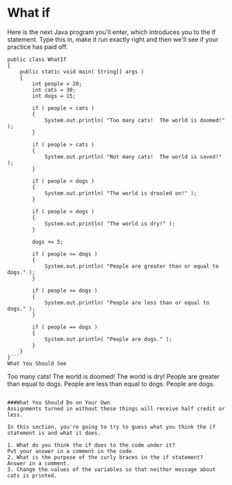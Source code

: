 # What if

Here is the next Java program you'll enter, which introduces you to the if statement. Type this in, make it run exactly right and then we'll see if your practice has paid off.
```
public class WhatIf
{
	public static void main( String[] args )
	{
		int people = 20;
		int cats = 30;
		int dogs = 15;

		if ( people < cats )
		{
			System.out.println( "Too many cats!  The world is doomed!" );
		}

		if ( people > cats )
		{
			System.out.println( "Not many cats!  The world is saved!" );
		}

		if ( people < dogs )
		{
			System.out.println( "The world is drooled on!" );
		}

		if ( people > dogs )
		{
			System.out.println( "The world is dry!" );
		}

		dogs += 5;

		if ( people >= dogs )
		{
			System.out.println( "People are greater than or equal to dogs." );
		}

		if ( people <= dogs )
		{
			System.out.println( "People are less than or equal to dogs." );
		}

		if ( people == dogs )
		{
			System.out.println( "People are dogs." );
		}
	}
}```
What You Should See
```
Too many cats! The world is doomed!
The world is dry!
People are greater than equal to dogs.
People are less than equal to dogs.
People are dogs.
```

###What You Should Do on Your Own
Assignments turned in without these things will receive half credit or less.

In this section, you're going to try to guess what you think the if statement is and what it does.

1. What do you think the if does to the code under it? 
Put your answer in a comment in the code.
2. What is the purpose of the curly braces in the if statement?
Answer in a comment.
3. Change the values of the variables so that neither message about cats is printed.